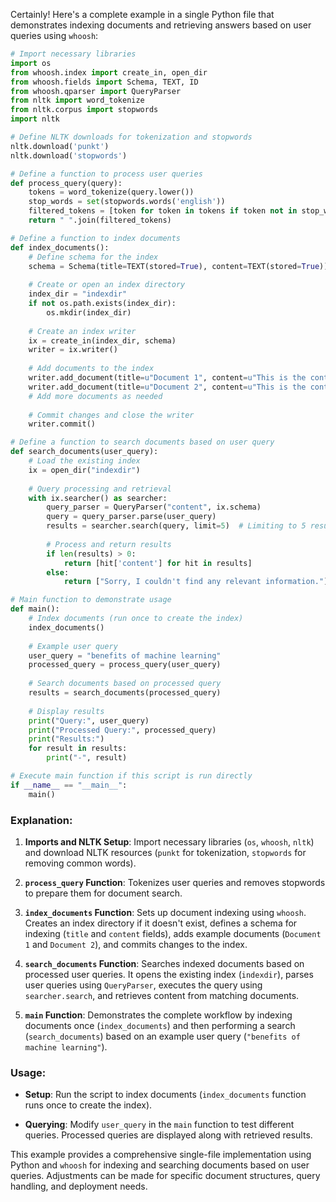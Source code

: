 Certainly! Here's a complete example in a single Python file that demonstrates indexing documents and retrieving answers based on user queries using `whoosh`:

```python
# Import necessary libraries
import os
from whoosh.index import create_in, open_dir
from whoosh.fields import Schema, TEXT, ID
from whoosh.qparser import QueryParser
from nltk import word_tokenize
from nltk.corpus import stopwords
import nltk

# Define NLTK downloads for tokenization and stopwords
nltk.download('punkt')
nltk.download('stopwords')

# Define a function to process user queries
def process_query(query):
    tokens = word_tokenize(query.lower())
    stop_words = set(stopwords.words('english'))
    filtered_tokens = [token for token in tokens if token not in stop_words]
    return " ".join(filtered_tokens)

# Define a function to index documents
def index_documents():
    # Define schema for the index
    schema = Schema(title=TEXT(stored=True), content=TEXT(stored=True))
    
    # Create or open an index directory
    index_dir = "indexdir"
    if not os.path.exists(index_dir):
        os.mkdir(index_dir)
    
    # Create an index writer
    ix = create_in(index_dir, schema)
    writer = ix.writer()
    
    # Add documents to the index
    writer.add_document(title=u"Document 1", content=u"This is the content of document 1.")
    writer.add_document(title=u"Document 2", content=u"This is the content of document 2.")
    # Add more documents as needed
    
    # Commit changes and close the writer
    writer.commit()

# Define a function to search documents based on user query
def search_documents(user_query):
    # Load the existing index
    ix = open_dir("indexdir")
    
    # Query processing and retrieval
    with ix.searcher() as searcher:
        query_parser = QueryParser("content", ix.schema)
        query = query_parser.parse(user_query)
        results = searcher.search(query, limit=5)  # Limiting to 5 results for example
        
        # Process and return results
        if len(results) > 0:
            return [hit['content'] for hit in results]
        else:
            return ["Sorry, I couldn't find any relevant information."]

# Main function to demonstrate usage
def main():
    # Index documents (run once to create the index)
    index_documents()
    
    # Example user query
    user_query = "benefits of machine learning"
    processed_query = process_query(user_query)
    
    # Search documents based on processed query
    results = search_documents(processed_query)
    
    # Display results
    print("Query:", user_query)
    print("Processed Query:", processed_query)
    print("Results:")
    for result in results:
        print("-", result)

# Execute main function if this script is run directly
if __name__ == "__main__":
    main()
```

### Explanation:

1. **Imports and NLTK Setup**: Import necessary libraries (`os`, `whoosh`, `nltk`) and download NLTK resources (`punkt` for tokenization, `stopwords` for removing common words).
   
2. **`process_query` Function**: Tokenizes user queries and removes stopwords to prepare them for document search.

3. **`index_documents` Function**: Sets up document indexing using `whoosh`. Creates an index directory if it doesn't exist, defines a schema for indexing (`title` and `content` fields), adds example documents (`Document 1` and `Document 2`), and commits changes to the index.

4. **`search_documents` Function**: Searches indexed documents based on processed user queries. It opens the existing index (`indexdir`), parses user queries using `QueryParser`, executes the query using `searcher.search`, and retrieves content from matching documents.

5. **`main` Function**: Demonstrates the complete workflow by indexing documents once (`index_documents`) and then performing a search (`search_documents`) based on an example user query (`"benefits of machine learning"`).

### Usage:

- **Setup**: Run the script to index documents (`index_documents` function runs once to create the index).
  
- **Querying**: Modify `user_query` in the `main` function to test different queries. Processed queries are displayed along with retrieved results.

This example provides a comprehensive single-file implementation using Python and `whoosh` for indexing and searching documents based on user queries. Adjustments can be made for specific document structures, query handling, and deployment needs.
